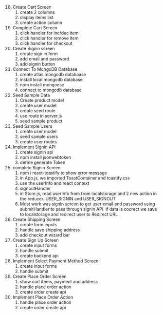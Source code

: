 18. Create Cart Screen
    1. create 2 columns
    2. display items list
    3. create action column
19. Complete Cart Screen
    1. click handler for inc/dec item
    2. click handler for remove item
    3. click handler for checkout
20. Create Signin screen
    1. create sign in form
    2. add email and password
    3. add signin button
21. Connect To MongoDB Database
    1. create atlas mongodb databaase
    2. install local mongodb database
    3. npm install mongoose
    4. connect to mongodb database
22. Seed Sample Data
    1. Create product model
    2. create user model
    3. create seed route
    4. use route in server.js
    5. seed sample product
23. Seed Sample Users
    1. create user model
    2. seed sample users
    3. create user routes
24. Implement Signin API
    1. create signin api
    2. npm install jsonwebtoken
    3. define generate Token
25. complete Signin Screen
    1. npm i react-toastify to show error message
    2. in App.js, we imported ToastContainer and toastify.css
    3. use the userInfo and react context
    4. signoutHandler
    5. in Store.js, read userInfo from from localstorage and 2 new action in the reducer. USER_SIGNIN and USER_SIGNOUT
    6. Most work was signin screen to get user email and password using submitHandler to pass through signin API. if data is coorect we save to localstorage and redirect user to Redirect URL
26. Create Shipping Screen
    1. create form inputs
    2. handle save shipping address
    3. add checkout wizard bar
27. Create Sign Up Screen
    1. create input forms
    2. handle submit
    3. create backend api
28. Implement Select Payment Method Screen
    1. create input forms
    2. handle submit
29. Create Place Order Screen
    1. show cart items, payment and address
    2. handle place order action
    3. create order create api
30. Implement Place Order Action
    1. handle place order action
    2. create order create api
